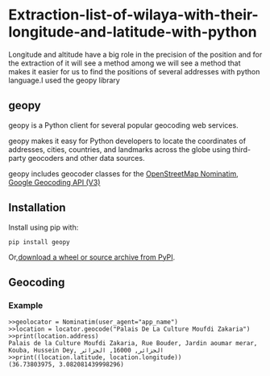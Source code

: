 # Extraction-list-of-wilaya-with-their-longitude-and-latitude-with-python


Longitude and altitude have a big role in the precision of the position and for the extraction of it will see a method among 
we will see a method that makes it easier for us to find the positions of several addresses with python language.I used the geopy library

##  geopy 

geopy is a Python client for several popular geocoding web services.

geopy makes it easy for Python developers to locate the coordinates of addresses, cities, countries, and landmarks across the globe using third-party geocoders and other data sources.


geopy includes geocoder classes for the [OpenStreetMap Nominatim](https://nominatim.org/), [Google Geocoding API (V3)](https://developers.google.com/maps/documentation/geocoding/overview)


## Installation

Install using pip with:

`pip install geopy                                                 `

Or,[download a wheel or source archive from PyPI](https://pypi.org/project/geopy/).

## Geocoding

### Example
```    from geopy.geocoders import Nominatim
>>geolocator = Nominatim(user_agent="app_name")
>>location = locator.geocode("Palais De La Culture Moufdi Zakaria")
>>print(location.address)
Palais de la Culture Moufdi Zakaria, Rue Bouder, Jardin aoumar merar, Kouba, Hussein Dey, الجزائر, 16000, الجزائر
>>print((location.latitude, location.longitude))
(36.73803975, 3.082081439998296)
